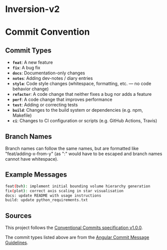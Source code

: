 # Inversion-v2

# Commit Convention

## Commit Types

- **`feat`**: A new feature  
- **`fix`**: A bug fix  
- **`docs`**: Documentation-only changes
- **`notes`**: Adding dev-notes / diary entries
- **`style`**: Code style changes (whitespace, formatting, etc. — no code behavior change)  
- **`refactor`**: A code change that neither fixes a bug nor adds a feature  
- **`perf`**: A code change that improves performance  
- **`test`**: Adding or correcting tests  
- **`build`**: Changes to the build system or dependencies (e.g. npm, Makefile)  
- **`ci`**: Changes to CI configuration or scripts (e.g. GitHub Actions, Travis)

## Branch Names

Branch names can follow the same names, but are formatted like "feat/adding-x-from-y" (as ":" would have to be escaped and branch names cannot have whitespace).

## Example Messages

```bash
feat(bvh): implement initial bounding volume hierarchy generation
fix(plot): correct axis scaling in star visualisation
docs: update README with usage instructions
build: update python_requirements.txt
```

## Sources

This project follows the [Conventional Commits specification v1.0.0](https://www.conventionalcommits.org/en/v1.0.0/#summary).

The commit types listed above are from the [Angular Commit Message Guidelines](https://github.com/angular/angular/blob/22b96b9/CONTRIBUTING.md#-commit-message-guidelines).
